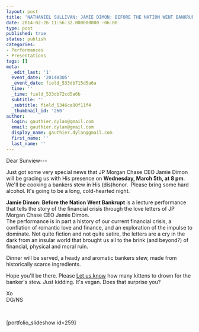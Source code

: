 ```yaml
---
layout: post
title: 'NATHANIEL SULLIVAN: JAMIE DIMON: BEFORE THE NATION WENT BANKRUPT'
date: 2014-02-26 11:56:32.000000000 -06:00
type: post
published: true
status: publish
categories:
- Performances
- Presentations
tags: []
meta:
  _edit_last: '1'
  event_date: '20140305'
  _event_date: field_533db715d5a6a
  time: ''
  _time: field_533db72cd5a6b
  subtitle: ''
  _subtitle: field_5346ca80f11f4
  _thumbnail_id: '260'
author:
  login: gauthier.dylan@gmail.com
  email: gauthier.dylan@gmail.com
  display_name: gauthier.dylan@gmail.com
  first_name: ''
  last_name: ''
---
```

<p>Dear Sunview---</p>
<p>Just got some very special news that JP Morgan Chase CEO Jamie Dimon will be gracing us with His presence on <strong>Wednesday, March 5th, at 8 pm</strong>. We'll be cooking a bankers stew in His (dis)honor.  Please bring some hard alcohol. It's going to be a long, cold-hearted night.</p>
<p><strong>Jamie Dimon: Before the Nation Went Bankrupt</strong> is a lecture performance that tells the story of the financial crisis through the love letters of JP Morgan Chase CEO Jamie Dimon.<br />
The performance is in part a history of our current financial crisis, a conflation of romantic love and finance, and an exploration of the impulse to dominate. Not quite fiction and not quite satire, the letters are a cry in the dark from an insular world that brought us all to the brink (and beyond?) of financial, physical and moral ruin.</p>
<p>Dinner will be served, a heady and aromatic bankers stew, made from historically scarce ingredients.</p>
<p>Hope you'll be there. Please <a href="mailto:hello@thesunview.org">Let us know</a> how many kittens to drown for the banker's stew. Just kidding. It's vegan. Does that surprise you?</p>
<p>Xo<br />
DG/NS</p>
<p>&nbsp;</p>
<p>[portfolio_slideshow id=259]</p>
